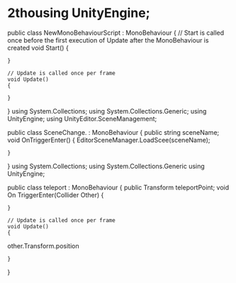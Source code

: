 # 2thousing UnityEngine;

public class NewMonoBehaviourScript : MonoBehaviour
{
    // Start is called once before the first execution of Update after the MonoBehaviour is created
    void Start()
    {
        
    }

    // Update is called once per frame
    void Update()
    {
        
    }
}
using System.Collections;
using System.Collections.Generic;
using UnityEngine;
using UnityEditor.SceneManagement;

public class SceneChange. : MonoBehaviour
{
    public string sceneName;
void OnTriggerEnter()
    {
    EditorSceneManager.LoadScee(sceneName);
        
    }
}
using System.Collections;
using System.Collections.Generic
using UnityEngine;

public class teleport : MonoBehaviour
{
    public Transform teleportPoint;
void On TriggerEnter(Collider Other)
    {
        
    }

    // Update is called once per frame
    void Update()
    {
other.Transform.position
        
    }
}
